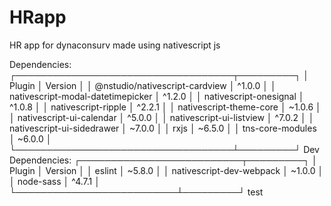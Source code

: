 # HRapp
HR app for  dynaconsurv
made using nativescript js

Dependencies:
┌───────────────────────────────────┬─────────┐
│ Plugin                            │ Version │
│ @nstudio/nativescript-cardview    │ ^1.0.0  │
│ nativescript-modal-datetimepicker │ ^1.2.0  │
│ nativescript-onesignal            │ ^1.0.8  │
│ nativescript-ripple               │ ^2.2.1  │
│ nativescript-theme-core           │ ~1.0.6  │
│ nativescript-ui-calendar          │ ^5.0.0  │
│ nativescript-ui-listview          │ ^7.0.2  │
│ nativescript-ui-sidedrawer        │ ~7.0.0  │
│ rxjs                              │ ~6.5.0  │
│ tns-core-modules                  │ ~6.0.0  │
└───────────────────────────────────┴─────────┘
Dev Dependencies:
┌──────────────────────────┬─────────┐
│ Plugin                   │ Version │
│ eslint                   │ ~5.8.0  │
│ nativescript-dev-webpack │ ~1.0.0  │
│ node-sass                │ ^4.7.1  │
└──────────────────────────┴─────────┘
 test
